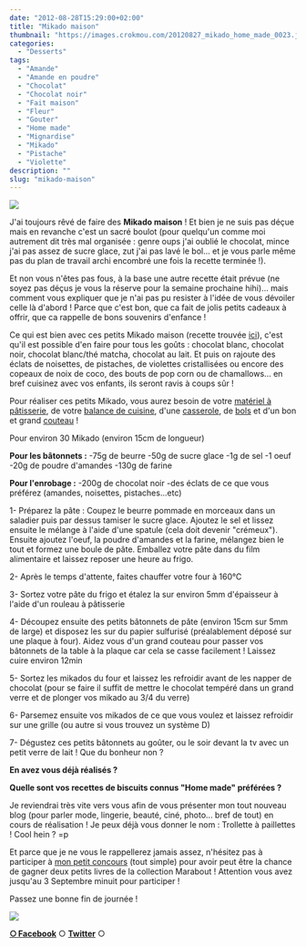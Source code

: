 ```yaml
---
date: "2012-08-28T15:29:00+02:00"
title: "Mikado maison"
thumbnail: "https://images.crokmou.com/20120827_mikado_home_made_0023.jpg"
categories:
  - "Desserts"
tags:
  - "Amande"
  - "Amande en poudre"
  - "Chocolat"
  - "Chocolat noir"
  - "Fait maison"
  - "Fleur"
  - "Gouter"
  - "Home made"
  - "Mignardise"
  - "Mikado"
  - "Pistache"
  - "Violette"
description: ""
slug: "mikado-maison"
---
```


[![](http://1.bp.blogspot.com/-b8mkRqJHxos/UDzJU4qpRQI/AAAAAAAADlU/lLMVhbppv_E/s320/20120827_mikado_home_made_0023_bann.jpg)](http://1.bp.blogspot.com/-b8mkRqJHxos/UDzJU4qpRQI/AAAAAAAADlU/lLMVhbppv_E/s1600/20120827_mikado_home_made_0023_bann.jpg)

J'ai toujours rêvé de faire des **Mikado maison** ! Et bien je ne suis pas déçue mais en revanche c'est un sacré boulot (pour quelqu'un comme moi autrement dit très mal organisée : genre oups j'ai oublié le chocolat, mince j'ai pas assez de sucre glace, zut j'ai pas lavé le bol... et je vous parle même pas du plan de travail archi encombré une fois la recette terminée !).

Et non vous n'êtes pas fous, à la base une autre recette était prévue (ne soyez pas déçus je vous la réserve pour la semaine prochaine hihi)... mais comment vous expliquer que je n'ai pas pu resister à l'idée de vous dévoiler celle là d'abord ! Parce que c'est bon, que ca fait de jolis petits cadeaux à offrir, que ca rappelle de bons souvenirs d'enfance !

Ce qui est bien avec ces petits Mikado maison (recette trouvée [ici](http://www.lesgrandsparents.com/la-cuisine-des-enfants/recettes-chocolat/recette-chocolat-batonnets-mikado-lenotre.html)), c'est qu'il est possible d'en faire pour tous les goûts : chocolat blanc, chocolat noir, chocolat blanc/thé matcha, chocolat au lait. Et puis on rajoute des éclats de noisettes, de pistaches, de violettes cristallisées ou encore des copeaux de noix de coco, des bouts de pop corn ou de chamallows... en bref cuisinez avec vos enfants, ils seront ravis à coups sûr !

Pour réaliser ces petits Mikado, vous aurez besoin de votre [matériel à pâtisserie](http://www.rueducommerce.fr/m/pl/malid:12468605), de votre [balance de cuisine](http://www.rueducommerce.fr/m/pl/malid:9633601), d'une [casserole](http://www.rueducommerce.fr/m/pl/malid:115), de [bols](http://www.rueducommerce.fr/m/pl/malid:4769881) et d'un bon et grand [couteau](http://www.rueducommerce.fr/m/pl/malid:12468606) !

Pour environ 30 Mikado (environ 15cm de longueur)

**Pour les bâtonnets :** -75g de beurre -50g de sucre glace -1g de sel -1 oeuf -20g de poudre d'amandes -130g de farine

**Pour l'enrobage :** -200g de chocolat noir -des éclats de ce que vous préférez (amandes, noisettes, pistaches...etc)

1- Préparez la pâte : Coupez le beurre pommade en morceaux dans un saladier puis par dessus tamiser le sucre glace. Ajoutez le sel et lissez ensuite le mélange à l'aide d'une spatule (cela doit devenir "crémeux"). Ensuite ajoutez l'oeuf, la poudre d'amandes et la farine, mélangez bien le tout et formez une boule de pâte. Emballez votre pâte dans du film alimentaire et laissez reposer une heure au frigo.

2- Après le temps d'attente, faites chauffer votre four à 160°C

3- Sortez votre pâte du frigo et étalez la sur environ 5mm d'épaisseur à l'aide d'un rouleau à pâtisserie

4- Découpez ensuite des petits bâtonnets de pâte (environ 15cm sur 5mm de large) et disposez les sur du papier sulfurisé (préalablement déposé sur une plaque à four). Aidez vous d'un grand couteau pour passer vos bâtonnets de la table à la plaque car cela se casse facilement ! Laissez cuire environ 12min

5- Sortez les mikados du four et laissez les refroidir avant de les napper de chocolat (pour se faire il suffit de mettre le chocolat tempéré dans un grand verre et de plonger vos mikado au 3/4 du verre)

6- Parsemez ensuite vos mikados de ce que vous voulez et laissez refroidir sur une grille (ou autre si vous trouvez un système D)

7- Dégustez ces petits bâtonnets au goûter, ou le soir devant la tv avec un petit verre de lait ! Que du bonheur non ?

**En avez vous déjà réalisés ?**

**Quelle sont vos recettes de biscuits connus "Home made" préférées ?**

Je reviendrai très vite vers vous afin de vous présenter mon tout nouveau blog (pour parler mode, lingerie, beauté, ciné, photo... bref de tout) en cours de réalisation ! Je peux déjà vous donner le nom : Trollette à paillettes ! Cool hein ? =p

Et parce que je ne vous le rappellerez jamais assez, n'hésitez pas à participer à [mon petit concours](https://crokmou.com/2012/08/concours-tirage-au-sort-pour-feter-la.html) (tout simple) pour avoir peut être la chance de gagner deux petits livres de la collection Marabout ! Attention vous avez jusqu'au 3 Septembre minuit pour participer !

Passez une bonne fin de journée !

[![](http://3.bp.blogspot.com/-I817da13H3k/UDzUZvoPmNI/AAAAAAAADmc/6550bze6VFs/s1600/emoticon-2-003.gif)](http://3.bp.blogspot.com/-I817da13H3k/UDzUZvoPmNI/AAAAAAAADmc/6550bze6VFs/s1600/emoticon-2-003.gif)

[**○<span style="font-size: xx-small; margin: 0px; outline: 0px; padding: 0px;"><span style="font-family: Arial, Helvetica, sans-serif; margin: 0px; outline: 0px; padding: 0px;"> </span></span>Facebook**](https://www.facebook.com/pages/CroKMou/148093255259077) ○ [**Twitter**](https://twitter.com/Crokmou) ○